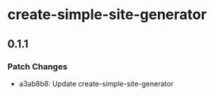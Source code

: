 # create-simple-site-generator

## 0.1.1

### Patch Changes

- a3ab8b8: Update create-simple-site-generator
